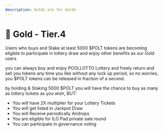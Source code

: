```yaml
---
description: Golds are for Golds
---
```


# 🥇 Gold - Tier.4

Users who buys and Stake at least 5000 $POLT tokens are becoming eligible to participate in lottery draw and enjoy other benefits as our Gold users

you can always buy and enjoy POOLLOTTO Lottery and freely return and sell you tokens any time you like without any lock up period, so no worries, you $POLT tokens can be released in fraction of a second.

by holding & Staking 5000 $POLT you will have the chance to buy as many as lottery tickets as you wish, BUT:

* You will have 2X multiplier for your Lottery Tickets
* You will get listed in Jackpot Draw
* You will Receive periodically Airdrops
* You are eligible for ILO Pad private sale round
* You can participate in governance voting


